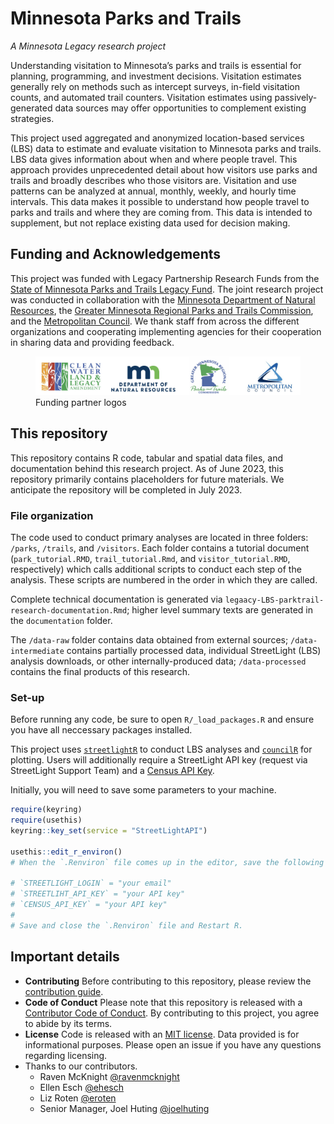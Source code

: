 
# Minnesota Parks and Trails

*A Minnesota Legacy research project*

Understanding visitation to Minnesota’s parks and trails is essential
for planning, programming, and investment decisions. Visitation
estimates generally rely on methods such as intercept surveys, in-field
visitation counts, and automated trail counters. Visitation estimates
using passively-generated data sources may offer opportunities to
complement existing strategies.

This project used aggregated and anonymized location-based services
(LBS) data to estimate and evaluate visitation to Minnesota parks and
trails. LBS data gives information about when and where people travel.
This approach provides unprecedented detail about how visitors use parks
and trails and broadly describes who those visitors are. Visitation and
use patterns can be analyzed at annual, monthly, weekly, and hourly time
intervals. This data makes it possible to understand how people travel
to parks and trails and where they are coming from. This data is
intended to supplement, but not replace existing data used for decision
making.

## Funding and Acknowledgements

This project was funded with Legacy Partnership Research Funds from the
[State of Minnesota Parks and Trails Legacy
Fund](https://www.legacy.mn.gov/parks-trails-fund). The joint research
project was conducted in collaboration with the [Minnesota Department of
Natural Resources](https://www.dnr.state.mn.us/), the [Greater Minnesota
Regional Parks and Trails Commission](https://www.gmrptcommission.org/),
and the [Metropolitan Council](https://metrocouncil.org/). We thank
staff from across the different organizations and cooperating
implementing agencies for their cooperation in sharing data and
providing feedback.

<figure>
<img src="documentation/images/partner-logos.png"
alt="Funding partner logos" />
<figcaption aria-hidden="true">Funding partner logos</figcaption>
</figure>

## This repository

This repository contains R code, tabular and spatial data files, and
documentation behind this research project. As of June 2023, this
repository primarily contains placeholders for future materials. We
anticipate the repository will be completed in July 2023.

### File organization

The code used to conduct primary analyses are located in three folders:
`/parks`, `/trails`, and `/visitors`. Each folder contains a tutorial
document (`park_tutorial.RMD`, `trail_tutorial.Rmd`, and
`visitor_tutorial.RMD`, respectively) which calls additional scripts to
conduct each step of the analysis. These scripts are numbered in the
order in which they are called.

Complete technical documentation is generated via
`legaacy-LBS-parktrail-research-documentation.Rmd`; higher level summary
texts are generated in the `documentation` folder.

The `/data-raw` folder contains data obtained from external sources;
`/data-intermediate` contains partially processed data, individual
StreetLight (LBS) analysis downloads, or other internally-produced data;
`/data-processed` contains the final products of this research.

### Set-up

Before running any code, be sure to open `R/_load_packages.R` and ensure
you have all neccessary packages installed.

This project uses
[`streetlightR`](https://metropolitan-council.github.io/streetlightR/)
to conduct LBS analyses and
[`councilR`](https://github.com/Metropolitan-Council/councilR) for
plotting. Users will additionally require a StreetLight API key (request
via StreetLight Support Team) and a [Census API
Key](https://api.census.gov/data/key_signup.html).

Initially, you will need to save some parameters to your machine.

``` r
require(keyring)
require(usethis)
keyring::key_set(service = "StreetLightAPI")

usethis::edit_r_environ() 
# When the `.Renviron` file comes up in the editor, save the following parameters:

# `STREETLIGHT_LOGIN` = "your email"
# `STREETLIHT_API_KEY` = "your API key"
# `CENSUS_API_KEY` = "your API key"
# 
# Save and close the `.Renviron` file and Restart R.
```

## Important details

- **Contributing** Before contributing to this repository, please review
  the [contribution guide](CONTRIBUTING.md).
- **Code of Conduct** Please note that this repository is released with
  a [Contributor Code of Conduct](CODE_OF_CONDUCT.md). By contributing
  to this project, you agree to abide by its terms.
- **License** Code is released with an [MIT license](LICENSE.md). Data
  provided is for informational purposes. Please open an issue if you
  have any questions regarding licensing.
- Thanks to our contributors.
  - Raven McKnight [@ravenmcknight](https://github.com/ravenmcknight)
  - Ellen Esch [@ehesch](https://github.com/ehesch)
  - Liz Roten [@eroten](https://github.com/eroten)
  - Senior Manager, Joel Huting
    [@joelhuting](https://github.com/joelhuting-r)
